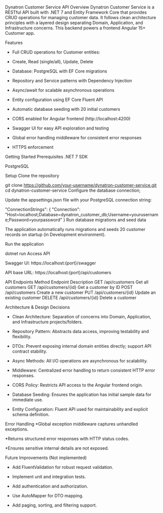 Dynatron Customer Service API
Overview
Dynatron Customer Service is a RESTful API built with .NET 7 and Entity Framework Core that provides CRUD operations for managing customer data.
It follows clean architecture principles with a layered design separating Domain, Application, and Infrastructure concerns. This backend powers a frontend Angular 15+ Customer app.

Features
* Full CRUD operations for Customer entities:

* Create, Read (single/all), Update, Delete

* Database: PostgreSQL with EF Core migrations

* Repository and Service patterns with Dependency Injection

* Async/await for scalable asynchronous operations

* Entity configuration using EF Core Fluent API

* Automatic database seeding with 20 initial customers

* CORS enabled for Angular frontend (http://localhost:4200)

* Swagger UI for easy API exploration and testing

* Global error handling middleware for consistent error responses

* HTTPS enforcement

Getting Started
Prerequisites
.NET 7 SDK

PostgreSQL


Setup
Clone the repository

git clone https://github.com/your-username/dynatron-customer-service.git
cd dynatron-customer-service
Configure the database connection;

Update the appsettings.json file with your PostgreSQL connection string:

"ConnectionStrings": {
  "Connection": "Host=localhost;Database=dynatron_customer_db;Username=yourusername;Password=yourpassword"
}
Run database migrations and seed data

The application automatically runs migrations and seeds 20 customer records on startup (in Development environment).

Run the application

dotnet run
Access API

Swagger UI: https://localhost:{port}/swagger

API base URL: https://localhost:{port}/api/customers

API Endpoints
Method	Endpoint	Description
GET	/api/customers	Get all customers
GET	/api/customers/{id}	Get a customer by ID
POST	/api/customers	Create a new customer
PUT	/api/customers/{id}	Update an existing customer
DELETE	/api/customers/{id}	Delete a customer

Architecture & Design Decisions
* Clean Architecture: Separation of concerns into Domain, Application, and Infrastructure projects/folders.

* Repository Pattern: Abstracts data access, improving testability and flexibility.

* DTOs: Prevent exposing internal domain entities directly; support API contract stability.

* Async Methods: All I/O operations are asynchronous for scalability.

* Middleware: Centralized error handling to return consistent HTTP error responses.

* CORS Policy: Restricts API access to the Angular frontend origin.

* Database Seeding: Ensures the application has initial sample data for immediate use.

* Entity Configuration: Fluent API used for maintainability and explicit schema definition.

Error Handling
*Global exception middleware captures unhandled exceptions.

*Returns structured error responses with HTTP status codes.

*Ensures sensitive internal details are not exposed.

Future Improvements (Not implemented)
* Add FluentValidation for robust request validation.

* Implement unit and integration tests.

* Add authentication and authorization.

* Use AutoMapper for DTO mapping.

* Add paging, sorting, and filtering support.

